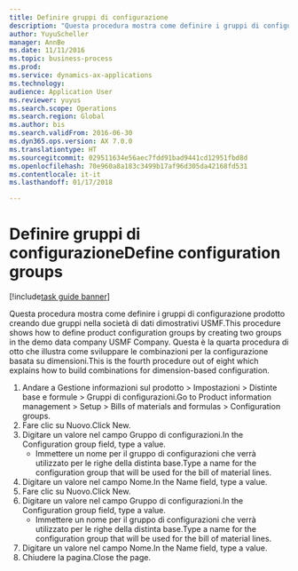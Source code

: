 ```yaml
--- 
title: Definire gruppi di configurazione
description: "Questa procedura mostra come definire i gruppi di configurazione prodotto creando due gruppi nella società di dati dimostrativi USMF."
author: YuyuScheller
manager: AnnBe
ms.date: 11/11/2016
ms.topic: business-process
ms.prod: 
ms.service: dynamics-ax-applications
ms.technology: 
audience: Application User
ms.reviewer: yuyus
ms.search.scope: Operations
ms.search.region: Global
ms.author: bis
ms.search.validFrom: 2016-06-30
ms.dyn365.ops.version: AX 7.0.0
ms.translationtype: HT
ms.sourcegitcommit: 029511634e56aec7fdd91bad9441cd12951fbd8d
ms.openlocfilehash: 70e960a8a183c3499b17af96d305da42168fd531
ms.contentlocale: it-it
ms.lasthandoff: 01/17/2018

---
```

# <a name="define-configuration-groups"></a><span data-ttu-id="c3e2b-103">Definire gruppi di configurazione</span><span class="sxs-lookup"><span data-stu-id="c3e2b-103">Define configuration groups</span></span>

[!include[task guide banner](../../includes/task-guide-banner.md)]

<span data-ttu-id="c3e2b-104">Questa procedura mostra come definire i gruppi di configurazione prodotto creando due gruppi nella società di dati dimostrativi USMF.</span><span class="sxs-lookup"><span data-stu-id="c3e2b-104">This procedure shows how to define product configuration groups by creating two groups in the demo data company USMF Company.</span></span> <span data-ttu-id="c3e2b-105">Questa è la quarta procedura di otto che illustra come sviluppare le combinazioni per la configurazione basata su dimensioni.</span><span class="sxs-lookup"><span data-stu-id="c3e2b-105">This is the fourth procedure out of eight which explains how to build combinations for dimension-based configuration.</span></span>

1. <span data-ttu-id="c3e2b-106">Andare a Gestione informazioni sul prodotto > Impostazioni > Distinte base e formule > Gruppi di configurazioni.</span><span class="sxs-lookup"><span data-stu-id="c3e2b-106">Go to Product information management > Setup > Bills of materials and formulas > Configuration groups.</span></span>
2. <span data-ttu-id="c3e2b-107">Fare clic su Nuovo.</span><span class="sxs-lookup"><span data-stu-id="c3e2b-107">Click New.</span></span>
3. <span data-ttu-id="c3e2b-108">Digitare un valore nel campo Gruppo di configurazioni.</span><span class="sxs-lookup"><span data-stu-id="c3e2b-108">In the Configuration group field, type a value.</span></span>
    * <span data-ttu-id="c3e2b-109">Immettere un nome per il gruppo di configurazioni che verrà utilizzato per le righe della distinta base.</span><span class="sxs-lookup"><span data-stu-id="c3e2b-109">Type a name for the configuration group that will be used for the bill of material lines.</span></span>  
4. <span data-ttu-id="c3e2b-110">Digitare un valore nel campo Nome.</span><span class="sxs-lookup"><span data-stu-id="c3e2b-110">In the Name field, type a value.</span></span>
5. <span data-ttu-id="c3e2b-111">Fare clic su Nuovo.</span><span class="sxs-lookup"><span data-stu-id="c3e2b-111">Click New.</span></span>
6. <span data-ttu-id="c3e2b-112">Digitare un valore nel campo Gruppo di configurazioni.</span><span class="sxs-lookup"><span data-stu-id="c3e2b-112">In the Configuration group field, type a value.</span></span>
    * <span data-ttu-id="c3e2b-113">Immettere un nome per il gruppo di configurazioni che verrà utilizzato per le righe della distinta base.</span><span class="sxs-lookup"><span data-stu-id="c3e2b-113">Type a name for the configuration group that will be used for the bill of material lines.</span></span>  
7. <span data-ttu-id="c3e2b-114">Digitare un valore nel campo Nome.</span><span class="sxs-lookup"><span data-stu-id="c3e2b-114">In the Name field, type a value.</span></span>
8. <span data-ttu-id="c3e2b-115">Chiudere la pagina.</span><span class="sxs-lookup"><span data-stu-id="c3e2b-115">Close the page.</span></span>



